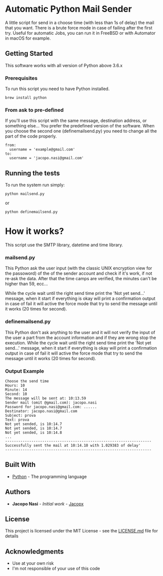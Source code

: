 # Automatic Python Mail Sender

A little script for send in a choose time (with less than 1s of delay) the mail that you want. There is a brute force mode in case of failing after the first try. Useful for automatic Jobs, you can run it in FreeBSD or with Automator in macOS for example.

## Getting Started

This software works with all version of Python above 3.6.x

### Prerequisites

To run this script you need to have Python installed.

```
brew install python
```

### From ask to pre-defined

If you'll use this script with the same message, destination address, or something else... You prefer the predefined version of the software. When you choose the second one (definemailsend.py) you need to change all the part of the code properly.

```
from:
  username = 'example@gmail.com'
to:
  username = 'jacopo.nasi@gmail.com'
```

## Running the tests

To run the system run simply:
```
python mailsend.py
```
or
```
python definemailsend.py
```

# How it works?

This script use the SMTP library, datetime and time library.
### mailsend.py
  This Python ask the user input (with the classic UNIX encryption view for the passoword) of the of the sender account and check if it's work, if not re-ask the data. After that the time camps are verified, the minutes can't be higher than 59, ecc...

  While the cycle wait until the right send time print the 'Not yet send...' message, when it start if everything is okay will print a confirmation output in case of fail it will active the force mode that try to send the message until it works (20 times for second).
### definemailsend.py
  This Python don't ask anything to the user and it will not verify the input of the user a part from the account information and if they are wrong stop the execution.
  While the cycle wait until the right send time print the 'Not yet send...' message, when it start if everything is okay will print a confirmation output in case of fail it will active the force mode that try to send the message until it works (20 times for second).
### Output Example
```
Choose the send time
Hours: 10
Minute: 14
Second: 10
The message will be sent at: 10:13.59
Sender mail (omit @gmail.com): jacopo.nasi
Password for jacopo.nasi@gmail.com: ......
Destinator: jacopo.nasi@gmail.com
Subject: prova
Text: prova
Not yet sended, is 10:14.7
Not yet sended, is 10:14.7
Not yet sended, is 10:14.8
...
-------------------------------------------------------------------
Successfully sent the mail at 10:14.10 with 1.029383 of delay'
-------------------------------------------------------------------
```

## Built With

* [Python](http://pythoncentral.io) - The programming language


## Authors

* **Jacopo Nasi** - *Initial work* - [Jacopx](https://github.com/Jacopx)

## License

This project is licensed under the MIT License - see the [LICENSE.md](LICENSE.md) file for details

## Acknowledgments

* Use at your own risk
* I'm not responsible of your use of this code
